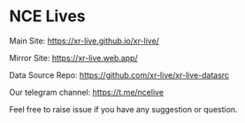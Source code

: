 # NCE Lives

Main Site: https://xr-live.github.io/xr-live/

Mirror Site: https://xr-live.web.app/

Data Source Repo: https://github.com/xr-live/xr-live-datasrc

Our telegram channel: https://t.me/ncelive

Feel free to raise issue if you have any suggestion or question. 
